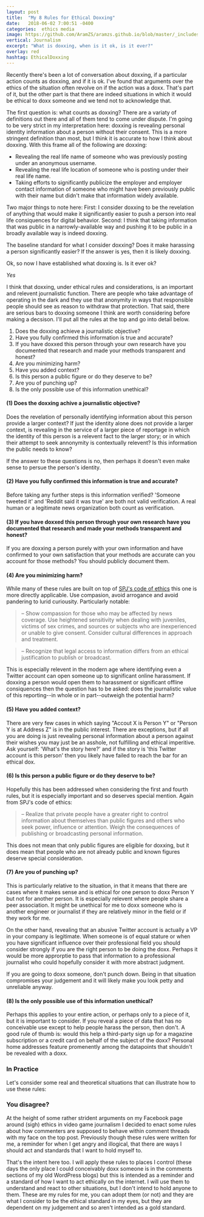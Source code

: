 ```yaml
---
layout: post
title:  "My 8 Rules for Ethical Doxxing"
date:   2018-06-02 7:00:51 -0400
categories:  ethics media
image: https://github.com/AramZS/aramzs.github.io/blob/master/_includes/face-peel.jpg?raw=true
vertical: Journalism
excerpt: "What is doxxing, when is it ok, is it ever?"
overlay: red
hashtag: EthicalDoxxing
---
```


Recently there's been a lot of conversation about doxxing, if a particular action counts as doxxing, and if it is ok. I've found that arguments over the ethics of the situation often revolve on if the action was a doxx. That's part of it, but the other part is that there are indeed situations in which it would be ethical to doxx someone and we tend not to acknowledge that. 

The first question is: what counts as doxxing? There are a variaty of definitions out there and all of them tend to come under dispute. I'm going to be very strict in my interpretation here: doxxing is revealing personal identity information about a person without their consent. This is a more stringent definition than most, but I think it is accurate to how I think about doxxing. With this frame all of the following are doxxing:

 - Revealing the real life name of someone who was previously posting under an anonymous username. 
 - Revealing the real life location of someone who is posting under their real life name. 
 - Taking efforts to significantly publicize the employer and employer contact information of someone who might have been previously public with their name but didn't make that information widely available. 

Two major things to note here: First: I consider doxxing to be the revelation of anything that would make it significantly easier to push a person into real life consiquences for digital behavior. Second: I think that taking information that was public in a narrowly-available way and pushing it to be public in a broadly available way is indeed doxxing. 

The baseline standard for what I consider doxxing? Does it make harassing a person significantly easier? If the answer is yes, then it is likely doxxing. 


Ok, so now I have established what doxxing is. Is it ever ok? 

*Yes*

I think that doxxing, under ethical rules and considerations, is an important and relevent journalistic function. There are people who take advantage of operating in the dark and they use that anonymity in ways that responsible people should see as reason to withdraw that protection. That said, there are serious bars to doxxing someone I think are worth considering before making a decsison. I'll put all the rules at the top and go into detail below. 

1. Does the doxxing achieve a journalistic objective? 
2. Have you fully confirmed this information is true and accurate? 
3. If you have doxxed this person through your own research have you documented that research and made your methods transparent and honest?
4. Are you minimizing harm? 
5. Have you added context?
6. Is this person a public figure or do they deserve to be?
7. Are you of punching up? 
8. Is the only possible use of this information unethical?

#### (1) Does the doxxing achive a journalistic objective?

Does the revelation of personally identifying information about this person provide a larger context? If just the identity alone does not provide a larger context, is revealing in the service of a larger piece of reportage in which the identity of this person is a relevent fact to the larger story; or in which their attempt to seek annonymity is contextually relevent? Is this information the public needs to know?

If the answer to these questions is no, then perhaps it doesn't even make sense to persue the person's identity. 

#### (2) Have you fully confirmed this information is true and accurate? 

Before taking any further steps is this information verified? 'Someone tweeted it' and 'Reddit said it was true' are both not valid verification. A real human or a legitimate news organization both count as verification.

#### (3) If you have doxxed this person through your own research have you documented that research and made your methods transparent and honest?

If you are doxxing a person purely with your own information and have confirmed to your own satisfaction that your methods are accurate can you account for those methods? You should publicly document them.

#### (4) Are you minimizing harm? 

While many of these rules are built on top of [SPJ's code of ethics](https://www.spj.org/ethicscode.asp) this one is more directly applicable. Use compasion, avoid arrogance and avoid pandering to lurid curiousity. Particularly notable: 

> – Show compassion for those who may be affected by news coverage. Use heightened sensitivity when dealing with juveniles, victims of sex crimes, and sources or subjects who are inexperienced or unable to give consent. Consider cultural differences in approach and treatment. 

> – Recognize that legal access to information differs from an ethical justification to publish or broadcast. 

This is especially relevent in the modern age where identifying even a Twitter account can open someone up to significant online harassment. If doxxing a person would open them to harassment or significant offline consiquences then the question has to be asked: does the journalistic value of this reporting--in whole or in part--outweigh the potential harm? 

#### (5) Have you added context?

There are very few cases in which saying "Accout X is Person Y" or "Person Y is at Address Z" is in the public interest. There are exceptions, but if all you are doing is just revealing personal information about a person against their wishes you may just be an asshole, not fulfilling and ethical imperitive. Ask yourself: 'What's the story here?' and if the story is 'this Twitter account is this person' then you likely have failed to reach the bar for an ethical dox.

#### (6) Is this person a public figure or do they deserve to be?

Hopefully this has been addressed when considering the first and fourth rules, but it is especially important and so deserves special mention. Again from SPJ's code of ethics:

> – Realize that private people have a greater right to control information about themselves than public figures and others who seek power, influence or attention. Weigh the consequences of publishing or broadcasting personal information.  

This does not mean that only public figures are eligible for doxxing, but it does mean that people who are not already public and known figures deserve special consideration.

#### (7) Are you of punching up? 

This is particularly relative to the situation, in that it means that there are cases where it makes sense and is ethical for one person to doxx Person Y but not for another person. It is especially relevent where people share a peer association. It might be unethical for me to doxx someone who is another engineer or journalist if they are relatively minor in the field or if they work for me. 

On the other hand, revealing that an abusive Twitter account is actually a VP in your company is legitimate. When someone is of equal stature or when you have significant influence over their professional field you should consider strongly if you are the right person to be doing the doxx. Perhaps it would be more approrptie to pass that information to a professional journalist who could hopefully consider it with more abstract judgment. 

If you are going to doxx someone, don't punch down. Being in that situation compromises your judgement and it will likely make you look petty and unreliable anyway.

#### (8) Is the only possible use of this information unethical?

Perhaps this applies to your entire action, or perhaps only to a piece of it, but it is important to consider. If you reveal a piece of data that has no conceivable use except to help people harass the person, then don't. A good rule of thumb is: would this help a third-party sign up for a magazine subscription or a credit card on behalf of the subject of the doxx? Personal home addresses feature promenently among the datapoints that shouldn't be revealed with a doxx.

### In Practice

Let's consider some real and theoretical situations that can illustrate how to use these rules:

### You disagree?

At the height of some rather strident arguments on my Facebook page around (sigh) ethics in video game journalism I decided to enact some rules about how commenters are supposed to behave within comment threads with my face on the top post. Previously though these rules were written for me, a reminder for when I get angry and illogical, that there are ways I should act and standards that I want to hold myself to. 

That's the intent here too. I will apply these rules to places I control (these days the only place I could conceivably doxx someone is in the comments sections of my old WordPress blogs) but this is intended as a reminder and a standard of how I want to act ethically on the internet. I will use them to understand and react to other situations, but I don't intend to hold anyone to them. These are my rules for me, you can adopt them (or not) and they are what I consider to be the ethical standard in my eyes, but they are dependent on my judgement and so aren't intended as a gold standard. 
